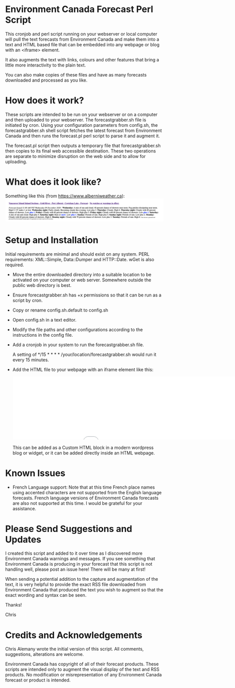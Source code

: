 # Environment Canada Forecast Perl Script
This cronjob and perl script running on your webserver or local computer will pull the text forecasts from Environment Canada and make them into a text and HTML based file that can be embedded into any webpage or blog with an \<iframe> element.

It also augments the text with links, colours and other features that bring a little more interactivity to the plain text.

You can also make copies of these files and have as many forecasts downloaded and processed as you like.

# How does it work?

These scripts are intended to be run on your webserver or on a computer and then uploaded to your webserver.  The forecastgrabber.sh file is initiated by cron. Using your configuration parameters from config.sh, the forecastgrabber.sh shell script fetches the latest forecast from Environment Canada and then runs the forecast.pl perl script to parse it and augment it.

The forecast.pl script then outputs a temporary file that forecastgrabber.sh then copies to its final web accessible destination.  These two operations are separate to minimize disruption on the web side and to allow for uploading.

# What does it look like?

Something like this (from https://www.alberniweather.ca):
![image](https://github.com/chrisale/ECForecastGrabber/blob/main/images/forecastscreenshot.png)


# Setup and Installation

Initial requirements are minimal and should exist on any system.
PERL requirements: XML::Simple, Data::Dumper and HTTP::Date.
wGet is also required.

* Move the entire downloaded directory into a suitable location to be activated on your computer or web server. Somewhere outside the public web directory is best.

* Ensure forecastgrabber.sh has +x permissions so that it can be run as a script by cron.

* Copy or rename config.sh.default to config.sh

* Open config.sh in a text editor.

* Modify the file paths and other configurations according to the instructions in the config file.

* Add a cronjob in your system to run the forecastgrabber.sh file.
	
	A setting of */15 * * * * /your/location/forecastgrabber.sh would run it every 15 minutes.

* Add the HTML file to your webpage with an iframe element like this:
	<iframe title="Your Local Forecast" width="1000" height="200" src="/ECForecast.html" name="YourTextForecast" style="border:none; width:1000; height:200px; " > </iframe>
	
	This can be added as a Custom HTML block in a modern wordpress blog or widget, or it can be added directly inside an HTML webpage.
	
# Known Issues

* French Language support: Note that at this time French place names using accented characters are not supported from the English language forecasts. French language versions of Environment Canada forecasts are also not supported at this time. I would be grateful for your assistance.
	
# Please Send Suggestions and Updates

I created this script and added to it over time as I discovered more Environment Canada warnings and messages. If you see something that Environment Canada is producing in your forecast that this script is not handling well, please post an issue here!  There will be many at first!

When sending a potential addition to the capture and augmentation of the text, it is very helpful to provide the exact RSS file downloaded from Environment Canada that produced the text you wish to augment so that the exact wording and syntax can be seen.

Thanks!

Chris


# Credits and Acknowledgements
Chris Alemany wrote the initial version of this script.  All comments, suggestions, alterations are welcome.

Environment Canada has copyright of all of their forecast products. These scripts are intended only to augment the visual display of the text and RSS products. No modification or misrepresentation of any Environment Canada forecast or product is intended.
